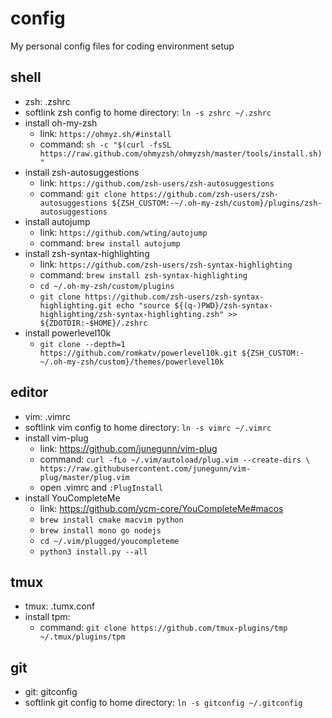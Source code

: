 # config
My personal config files for coding environment setup

## shell
* zsh: .zshrc
* softlink zsh config to home directory: `ln -s zshrc ~/.zshrc`
* install oh-my-zsh
    * link: `https://ohmyz.sh/#install`
    * command: `sh -c "$(curl -fsSL https://raw.github.com/ohmyzsh/ohmyzsh/master/tools/install.sh)"`
* install zsh-autosuggestions
    * link: `https://github.com/zsh-users/zsh-autosuggestions`
    * command: `git clone https://github.com/zsh-users/zsh-autosuggestions ${ZSH_CUSTOM:-~/.oh-my-zsh/custom}/plugins/zsh-autosuggestions`
* install autojump
    * link: `https://github.com/wting/autojump`
    * command: `brew install autojump`
* install zsh-syntax-highlighting
    * link: `https://github.com/zsh-users/zsh-syntax-highlighting`
    * command: `brew install zsh-syntax-highlighting`
    * `cd ~/.oh-my-zsh/custom/plugins`
    * `git clone https://github.com/zsh-users/zsh-syntax-highlighting.git
echo "source ${(q-)PWD}/zsh-syntax-highlighting/zsh-syntax-highlighting.zsh" >> ${ZDOTDIR:-$HOME}/.zshrc`
* install powerlevel10k
	* `git clone --depth=1 https://github.com/romkatv/powerlevel10k.git ${ZSH_CUSTOM:-~/.oh-my-zsh/custom}/themes/powerlevel10k`

## editor
* vim: .vimrc
* softlink vim config to home directory: `ln -s vimrc ~/.vimrc`
* install vim-plug
    * link: https://github.com/junegunn/vim-plug
    * command: `curl -fLo ~/.vim/autoload/plug.vim --create-dirs \
    https://raw.githubusercontent.com/junegunn/vim-plug/master/plug.vim`
    * open .vimrc and `:PlugInstall`
* install YouCompleteMe
    * link: https://github.com/ycm-core/YouCompleteMe#macos
    * `brew install cmake macvim python`
    * `brew install mono go nodejs`
    * `cd ~/.vim/plugged/youcompleteme`
    * `python3 install.py --all`

## tmux
* tmux: .tumx.conf
* install tpm:
    * command: `git clone https://github.com/tmux-plugins/tmp ~/.tmux/plugins/tpm`

## git
* git: gitconfig
* softlink git config to home directory: `ln -s gitconfig ~/.gitconfig`
